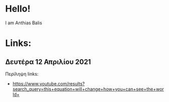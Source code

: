 # Hello!
I am Anthias Balis
# Links:
## Δευτέρα 12 Απριλίου 2021
Περίληψη links:
- https://www.youtube.com/results?search_query=this+equation+will+change+how+you+can+see+the+world+


